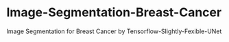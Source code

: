 # Image-Segmentation-Breast-Cancer
Image Segmentation for Breast Cancer by Tensorflow-Slightly-Fexible-UNet
